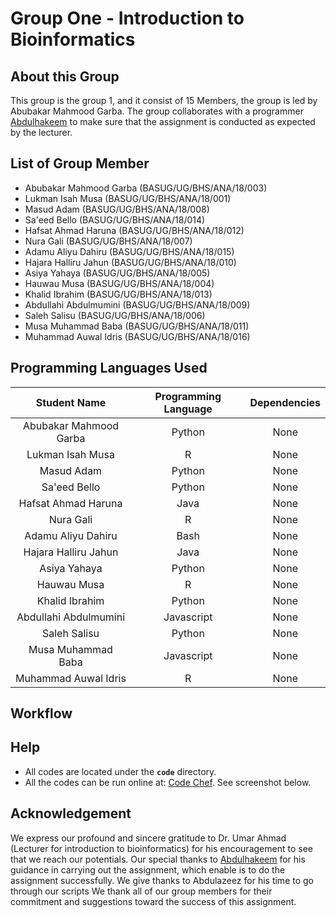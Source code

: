 # Group One - Introduction to Bioinformatics

## About this Group

This group is the group 1, and it consist of 15 Members, the group is led by Abubakar Mahmood Garba. The group collaborates with a programmer [Abdulhakeem](https://github.com/aoamusat) to make sure that the assignment is conducted as expected by the lecturer.

## List of Group Member

- Abubakar Mahmood Garba        (BASUG/UG/BHS/ANA/18/003)
- Lukman Isah Musa              (BASUG/UG/BHS/ANA/18/001)
- Masud Adam                    (BASUG/UG/BHS/ANA/18/008)
- Sa'eed Bello                  (BASUG/UG/BHS/ANA/18/014)
- Hafsat Ahmad Haruna           (BASUG/UG/BHS/ANA/18/012)
- Nura Gali                     (BASUG/UG/BHS/ANA/18/007)
- Adamu Aliyu Dahiru            (BASUG/UG/BHS/ANA/18/015)
- Hajara Halliru Jahun          (BASUG/UG/BHS/ANA/18/010)
- Asiya Yahaya                  (BASUG/UG/BHS/ANA/18/005)
- Hauwau Musa                   (BASUG/UG/BHS/ANA/18/004)
- Khalid Ibrahim                (BASUG/UG/BHS/ANA/18/013)
- Abdullahi Abdulmumini         (BASUG/UG/BHS/ANA/18/009)
- Saleh Salisu                  (BASUG/UG/BHS/ANA/18/006)
- Musa Muhammad Baba            (BASUG/UG/BHS/ANA/18/011)
- Muhammad Auwal Idris          (BASUG/UG/BHS/ANA/18/016)

## Programming Languages Used

| Student Name | Programming Language | Dependencies |
| :---: | :---: | :---: |
| Abubakar Mahmood Garba | Python | None |
| Lukman Isah Musa | R | None |
| Masud Adam | Python | None |
| Sa'eed Bello | Python | None |
| Hafsat Ahmad Haruna | Java | None |
| Nura Gali | R | None |
| Adamu Aliyu Dahiru | Bash | None |
| Hajara Halliru Jahun | Java | None |
| Asiya Yahaya | Python | None |
| Hauwau Musa | R | None |
| Khalid Ibrahim | Python | None |
| Abdullahi Abdulmumini | Javascript | None |
| Saleh Salisu | Python | None |
| Musa Muhammad Baba | Javascript | None |
| Muhammad Auwal Idris | R | None |

## Workflow



## Help

- All codes are located under the **`code`** directory.
- All the codes can be run online at: [Code Chef](https://www.codechef.com/ide). See screenshot below.


## Acknowledgement

We express our profound and sincere gratitude to Dr. Umar Ahmad (Lecturer for introduction to bioinformatics) for his encouragement to see that we reach our potentials. Our special thanks to [Abdulhakeem](https://github.com/aoamusat) for his guidance in carrying out the assignment, which enable is to do the assignment successfully. We give thanks to Abdulazeez for his time to go through our scripts We thank all of our group members for their commitment and suggestions toward the success of this assignment.
